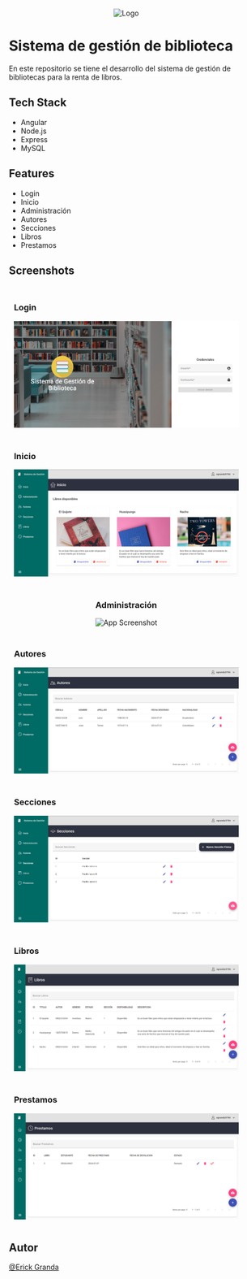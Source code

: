<div align="center">
  <img src="https://firebasestorage.googleapis.com/v0/b/gourmetgo-firebase.appspot.com/o/Github%2Flogo3.png?alt=media&token=e511fb82-43ed-4243-b554-53b9e8e03c7d" alt="Logo" width="100" height="100" style="margin-top: 20px;" />
</div>

<div style="margin: 20px;">

# Sistema de gestión de biblioteca

En este repositorio se tiene el desarrollo del sistema de gestión de bibliotecas para la renta de libros.

## Tech Stack

- Angular
- Node.js
- Express
- MySQL

## Features

- Login
- Inicio
- Administración
- Autores
- Secciones
- Libros
- Prestamos

## Screenshots

<div style="display: flex; justify-content: space-around; flex-wrap: wrap;">
  <div style="margin: 10px;">
    <h3>Login</h3>
    <img src="https://github.com/ErickGranda3756/Gestion_Biblioteca/blob/main/capturas/Login.png" alt="App Screenshot">
  </div>
  <div style="margin: 10px;">
    <h3>Inicio</h3>
    <img src="https://github.com/ErickGranda3756/Gestion_Biblioteca/blob/main/capturas/Inicio.png" alt="App Screenshot" >
  </div>
</div>

<div style="display: flex; justify-content: space-around; flex-wrap: wrap;">
  <div style="margin: 10px;">
    <h3>Administración</h3>
    <img src="https://github.com/ErickGranda3756/Gestion_Biblioteca/blob/main/capturas/Administración.png" alt="App Screenshot" >
  </div>
  <div style="margin: 10px;">
    <h3>Autores</h3>
    <img src="https://github.com/ErickGranda3756/Gestion_Biblioteca/blob/main/capturas/Autores.png" alt="App Screenshot" >
  </div>
</div>

<div style="display: flex; justify-content: space-around; flex-wrap: wrap;">
  <div style="margin: 10px;">
    <h3>Secciones</h3>
    <img src="https://github.com/ErickGranda3756/Gestion_Biblioteca/blob/main/capturas/Secciones.png" alt="App Screenshot" >
  </div>
  <div style="margin: 10px;">
    <h3>Libros</h3>
    <img src="https://github.com/ErickGranda3756/Gestion_Biblioteca/blob/main/capturas/Libros.png" alt="App Screenshot" >
  </div>
</div>

<div style="display: flex; justify-content: space-around; flex-wrap: wrap;">
  <div style="margin: 10px;">
    <h3>Prestamos</h3>
    <img src="https://github.com/ErickGranda3756/Gestion_Biblioteca/blob/main/capturas/Prestamos.png" alt="App Screenshot" >
  </div>
</div>

## Autor

[@Erick Granda](https://github.com/ErickGranda3756)

</div>
